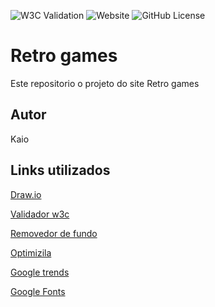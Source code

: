 ![W3C Validation](https://img.shields.io/w3c-validation/html?targetUrl=https%3A%2F%2Fkaio2205.github.io%2Fretrogames%2F)
![Website](https://img.shields.io/website?url=https%3A%2F%2Fkaio2205.github.io%2Fretrogames%2F)
![GitHub License](https://img.shields.io/github/license/kaio2205/Retrogames)



# Retro games
Este repositorio o projeto do site Retro games 
## Autor 
Kaio

## Links utilizados 
[Draw.io](https://app.diagrams.net/)

[Validador w3c](https://validator.w3.org/nu/#file)

[Removedor de fundo](https://www.remove.bg/pt-br/upload)

[Optimizila](https://imagecompressor.com/pt/)

[Google trends](https://trends.google.com.br/trends/explore?q=retro%20games&date=now%201-d&geo=BR&hl=pt)

[Google Fonts](https://fonts.google.com/)
